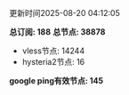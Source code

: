 更新时间2025-08-20 04:12:05

**总订阅: 188**
**总节点: 38878**
- vless节点: 14244
- hysteria2节点: 16

**google ping有效节点: 145**
